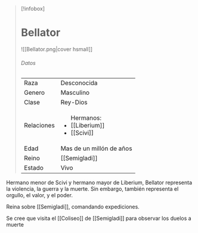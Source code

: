 > [!infobox]
> # Bellator
> ![[Bellator.png|cover hsmall]]
> ###### Datos
> |||
> | ---- | ---- |
> | Raza | Desconocida |
> | Genero | Masculino |
> | Clase | Rey-Dios |
> |Relaciones|<ul>Hermanos: <li>[[Liberium]]</li><li>[[Scivi]]</li></ul>|
> |Edad| Mas de un millón de años|
> |Reino| [[Semigladi]]|
> |Estado| Vivo|

Hermano menor de Scivi y hermano mayor de Liberium, Bellator representa la violencia, la guerra y la muerte. Sin embargo, también representa el orgullo, el valor, y el poder.

Reina sobre [[Semigladi]], comandando expediciones.

Se cree que visita el [[Coliseo]] de [[Semigladi]] para observar los duelos a muerte

